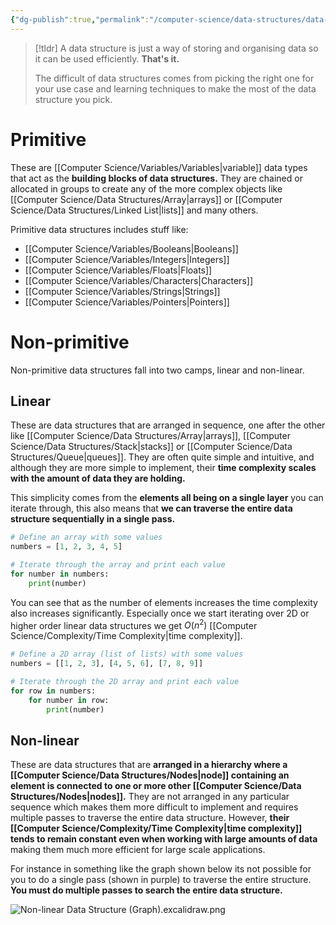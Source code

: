 ```yaml
---
{"dg-publish":true,"permalink":"/computer-science/data-structures/data-structures/","tags":["beginner"]}
---
```



> [!tldr]
> A data structure is just a way of storing and organising data so it can be used efficiently. **That's it.**
> 
> The difficult of data structures comes from picking the right one for your use case and learning techniques to make the most of the data structure you pick.

# Primitive

These are [[Computer Science/Variables/Variables\|variable]] data types that act as the **building blocks of data structures.** They are chained or allocated in groups to create any of the more complex objects like [[Computer Science/Data Structures/Array\|arrays]] or [[Computer Science/Data Structures/Linked List\|lists]] and many others.

Primitive data structures includes stuff like:
- [[Computer Science/Variables/Booleans\|Booleans]]
- [[Computer Science/Variables/Integers\|Integers]]
- [[Computer Science/Variables/Floats\|Floats]]
- [[Computer Science/Variables/Characters\|Characters]]
- [[Computer Science/Variables/Strings\|Strings]]
- [[Computer Science/Variables/Pointers\|Pointers]]

# Non-primitive

Non-primitive data structures fall into two camps, linear and non-linear.
## Linear

These are data structures that are arranged in sequence, one after the other like [[Computer Science/Data Structures/Array\|arrays]], [[Computer Science/Data Structures/Stack\|stacks]] or [[Computer Science/Data Structures/Queue\|queues]]. They are often quite simple and intuitive, and although they are more simple to implement, their **time complexity scales with the amount of data they are holding.**

This simplicity comes from the **elements all being on a single layer** you can iterate through, this also means that **we can traverse the entire data structure sequentially in a single pass.**

```python
# Define an array with some values
numbers = [1, 2, 3, 4, 5]

# Iterate through the array and print each value
for number in numbers:
    print(number)
```

You can see that as the number of elements increases the time complexity also increases significantly. Especially once we start iterating over 2D or higher order linear data structures we get $O(n^{2})$ [[Computer Science/Complexity/Time Complexity\|time complexity]].

```python
# Define a 2D array (list of lists) with some values
numbers = [[1, 2, 3], [4, 5, 6], [7, 8, 9]]

# Iterate through the 2D array and print each value
for row in numbers:
    for number in row:
        print(number)

```

## Non-linear

These are data structures that are **arranged in a hierarchy where a [[Computer Science/Data Structures/Nodes\|node]] containing an element is connected to one or more other [[Computer Science/Data Structures/Nodes\|nodes]].** They are not arranged in any particular sequence which makes them more difficult to implement and requires multiple passes to traverse the entire data structure. However, **their [[Computer Science/Complexity/Time Complexity\|time complexity]] tends to remain constant even when working with large amounts of data** making them much more efficient for large scale applications.

For instance in something like the graph shown below its not possible for you to do a single pass (shown in purple) to traverse the entire structure. **You must do multiple passes to search the entire data structure.**

![Non-linear Data Structure (Graph).excalidraw.png](/img/user/Excalidraw/Non-linear%20Data%20Structure%20(Graph).excalidraw.png)